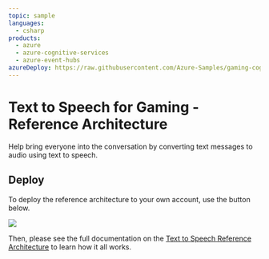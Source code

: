 ```yaml
---
topic: sample
languages:
  - csharp
products:
  - azure
  - azure-cognitive-services
  - azure-event-hubs
azureDeploy: https://raw.githubusercontent.com/Azure-Samples/gaming-cognitive-services-text-to-speech/master/azuredeploy.json
---
```


# Text to Speech for Gaming - Reference Architecture

Help bring everyone into the conversation by converting text messages to audio using text to speech.

## Deploy

To deploy the reference architecture to your own account, use the button below.

<a href="https://aka.ms/arm-gaming-cognitive-services-text-to-speech" target="_blank"><img src="https://azuredeploy.net/deploybutton.png"/></a>

Then, please see the full documentation on the [Text to Speech Reference Architecture](https://docs.microsoft.com/gaming/azure/reference-architectures/cognitive-text-to-speech) to learn how it all works.
